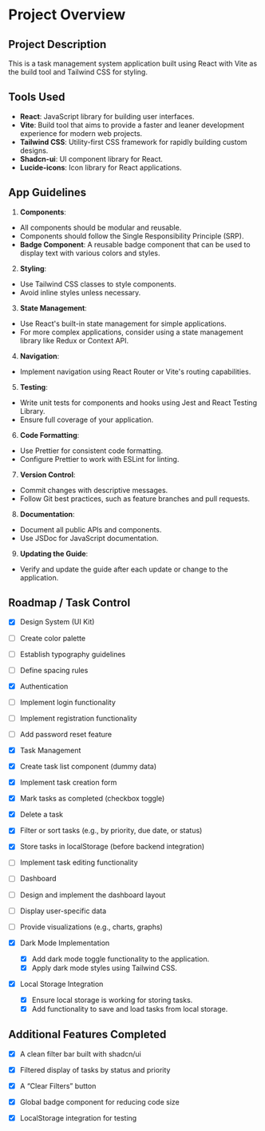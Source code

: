 # Project Overview

## Project Description
This is a task management system application built using React with Vite as the build tool and Tailwind CSS for styling.

## Tools Used
- **React**: JavaScript library for building user interfaces.
- **Vite**: Build tool that aims to provide a faster and leaner development experience for modern web projects.
- **Tailwind CSS**: Utility-first CSS framework for rapidly building custom designs.
- **Shadcn-ui**: UI component library for React.
- **Lucide-icons**: Icon library for React applications.

## App Guidelines

1. **Components**:
  - All components should be modular and reusable.
  - Components should follow the Single Responsibility Principle (SRP).
  - **Badge Component**: A reusable badge component that can be used to display text with various colors and styles.

2. **Styling**:
  - Use Tailwind CSS classes to style components.
  - Avoid inline styles unless necessary.

3. **State Management**:
  - Use React's built-in state management for simple applications.
  - For more complex applications, consider using a state management library like Redux or Context API.

4. **Navigation**:
  - Implement navigation using React Router or Vite's routing capabilities.

5. **Testing**:
  - Write unit tests for components and hooks using Jest and React Testing Library.
  - Ensure full coverage of your application.

6. **Code Formatting**:
  - Use Prettier for consistent code formatting.
  - Configure Prettier to work with ESLint for linting.

7. **Version Control**:
  - Commit changes with descriptive messages.
  - Follow Git best practices, such as feature branches and pull requests.

8. **Documentation**:
  - Document all public APIs and components.
  - Use JSDoc for JavaScript documentation.

9. **Updating the Guide**:
  - Verify and update the guide after each update or change to the application.

## Roadmap / Task Control

- [x] Design System (UI Kit)
 - [ ] Create color palette
 - [ ] Establish typography guidelines
 - [ ] Define spacing rules

- [x] Authentication
 - [ ] Implement login functionality
 - [ ] Implement registration functionality
 - [ ] Add password reset feature

- [x] Task Management
 - [x] Create task list component (dummy data)
 - [x] Implement task creation form
 - [x] Mark tasks as completed (checkbox toggle)
 - [x] Delete a task
 - [x] Filter or sort tasks (e.g., by priority, due date, or status)
 - [X] Store tasks in localStorage (before backend integration)
 - [ ] Implement task editing functionality

- [ ] Dashboard
 - [ ] Design and implement the dashboard layout
 - [ ] Display user-specific data
 - [ ] Provide visualizations (e.g., charts, graphs)

- [x] Dark Mode Implementation
  - [X] Add dark mode toggle functionality to the application.
  - [X] Apply dark mode styles using Tailwind CSS.

- [x] Local Storage Integration
  - [x] Ensure local storage is working for storing tasks.
  - [x] Add functionality to save and load tasks from local storage.

## Additional Features Completed
- [x] A clean filter bar built with shadcn/ui
- [x] Filtered display of tasks by status and priority
- [x] A “Clear Filters” button
- [x] Global badge component for reducing code size
- [x] LocalStorage integration for testing

